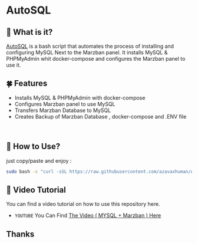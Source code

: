 # AutoSQL

## 🚩 What is it?

[AutoSQL](https://github.com/azavaxhuman/AutoSQL) is a bash script that automates the process of installing and configuring MySQL Next to the Marzban panel. It installs MySQL & PHPMyAdmin whit docker-compose and configures the Marzban panel to use it.

## 🍀 Features

- Installs MySQL & PHPMyAdmin with docker-compose
- Configures Marzban panel to use MySQL
- Transfers Marzban Database to MySQL
- Creates Backup of Marzban Database , docker-compose and .ENV file

<br>

## 👀 How to Use?

just copy/paste and enjoy :

```bash
sudo bash -c "curl -sSL https://raw.githubusercontent.com/azavaxhuman/AutoSQL/main/mysql.sh | bash"
```

## 🧭 Video Tutorial

You can find a video tutorial on how to use this repository here.

- `YOUTUBE` You Can Find [The Video ( MYSQL + Marzban ) Here](https://youtu.be/900-y56_y3w)

</details>

## Thanks
